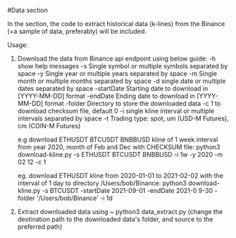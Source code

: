 #Data section

In the section, the code to extract historical data (k-lines) from the Binance (+a sample of data, 
preferably) will be included.

Usage: 

1. Download the data from Binance api endpoint using below guide:
    -h	show help messages
    -s	Single symbol or multiple symbols separated by space
    -y	Single year or multiple years separated by space
    -m	Single month or multiple months separated by space
    -d	single date or multiple dates separated by space
    -startDate	Starting date to download in [YYYY-MM-DD] format
    -endDate	Ending date to download in [YYYY-MM-DD] format
    -folder	Directory to store the downloaded data
    -c	1 to download checksum file, default 0
    -i	single kline interval or multiple intervals separated by space
    -t	Trading type: spot, um (USD-M Futures), cm (COIN-M Futures)

    e.g download ETHUSDT BTCUSDT BNBBUSD kline of 1 week interval from year 2020, month of Feb and Dec with CHECKSUM file:
    python3 download-kline.py -s ETHUSDT BTCUSDT BNBBUSD -i 1w -y 2020 -m 02 12 -c 1

    eg. download ETHUSDT kline from 2020-01-01 to 2021-02-02 with the interval of 1 day to directory /Users/bob/Binance:
    python3 download-kline.py -s BTCUSDT -startDate 2021-09-01 -endDate 2021-0
9-30 -folder '/Users/bob/Binance' -i 1d
    
2. Extract downloaded data using ~ python3 data_extract.py 
    (change the destination path to the downloaded data's folder, and source to the preferred path)
